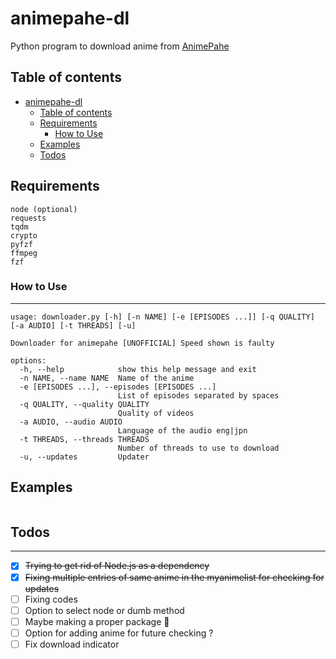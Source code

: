 # animepahe-dl

Python program to download anime from [AnimePahe](https://animepah.com)

## Table of contents

- [animepahe-dl](#animepahe-dl)
  - [Table of contents](#table-of-contents)
  - [Requirements](#requirements)
    - [How to Use](#how-to-use)
  - [Examples](#examples)
  - [Todos](#todos)

## Requirements

```
node (optional)
requests
tqdm
crypto
pyfzf
ffmpeg
fzf

```

### How to Use

---

```
usage: downloader.py [-h] [-n NAME] [-e [EPISODES ...]] [-q QUALITY] [-a AUDIO] [-t THREADS] [-u]

Downloader for animepahe [UNOFFICIAL] Speed shown is faulty

options:
  -h, --help            show this help message and exit
  -n NAME, --name NAME  Name of the anime
  -e [EPISODES ...], --episodes [EPISODES ...]
                        List of episodes separated by spaces
  -q QUALITY, --quality QUALITY
                        Quality of videos
  -a AUDIO, --audio AUDIO
                        Language of the audio eng|jpn
  -t THREADS, --threads THREADS
                        Number of threads to use to download
  -u, --updates         Updater
```

## Examples

```

```

## Todos

---

- [x] ~~Trying to get rid of Node.js as a dependency~~
- [x] ~~Fixing multiple entries of same anime in the myanimelist for checking for updates~~
- [ ] Fixing codes
- [ ] Option to select node or dumb method
- [ ] Maybe making a proper package :thinking:
- [ ] Option for adding anime for future checking ?
- [ ] Fix download indicator
